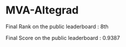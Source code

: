 # MVA-Altegrad

Final Rank on the public leaderboard : 8th

Final Score on the public leaderboard : 0.9387
